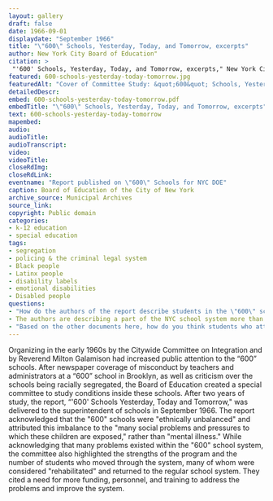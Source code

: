 ```yaml
--- 
layout: gallery
draft: false
date: 1966-09-01
displaydate: "September 1966"
title: "\"600\" Schools, Yesterday, Today, and Tomorrow, excerpts"
author: New York City Board of Education"
citation: >
 "'600' Schools, Yesterday, Today, and Tomorrow, excerpts," New York City Board of Education, in New York City Civil Rights History Project, Accessed: [Month Day, Year], https://nyccivilrightshistory.org/gallery/600-schools-yesterday-today-tomorrow.
featured: 600-schools-yesterday-today-tomorrow.jpg
featuredAlt: "Cover of Committee Study: &quot;600&quot; Schools, Yesterday, Today, and Tomorrow"
detailedDescr: 
embed: 600-schools-yesterday-today-tomorrow.pdf
embedTitle: "\"600\" Schools, Yesterday, Today, and Tomorrow, excerpts"
text: 600-schools-yesterday-today-tomorrow
mapembed: 
audio: 
audioTitle: 
audioTranscript: 
video: 
videoTitle: 
closeRdImg: 
closeRdLink: 
eventname: "Report published on \"600\" Schools for NYC DOE"
caption: Board of Education of the City of New York
archive_source: Municipal Archives
source_link: 
copyright: Public domain
categories: 
- k-12 education
- special education
tags: 
- segregation
- policing & the criminal legal system
- Black people
- Latinx people
- disability labels
- emotional disabilities
- Disabled people
questions:
- "How do the authors of the report describe students in the \"600\" schools? How do they describe the schools?"
- The authors are describing a part of the NYC school system more than fifty years ago. What parts of their description seem similar to schools in NYC today? What parts have changed?
- "Based on the other documents here, how do you think students who attended the \"600\" schools? How would their descriptions have compared to those of the report’s authors?"
--- 
```


Organizing in the early 1960s by the Citywide Committee on Integration and by Reverend Milton Galamison had increased public attention to the “600” schools. After newspaper coverage of misconduct by teachers and administrators at a “600” school in Brooklyn, as well as criticism over the schools being racially segregated, the Board of Education created a special committee to study conditions inside these schools. After two years of study, the report, “'600' Schools Yesterday, Today and Tomorrow," was delivered to the superintendent of schools in September 1966. The report acknowledged that the "600" schools were "ethnically unbalanced" and attributed this imbalance to the "many social problems and pressures to which these children are exposed," rather than "mental illness." While acknowledging that many problems existed within the "600" school system, the committee also highlighted the strengths of the program and the number of students who moved through the system, many of whom were considered "rehabilitated" and returned to the regular school system. They cited a need for more funding, personnel, and training to address the problems and improve the system.
